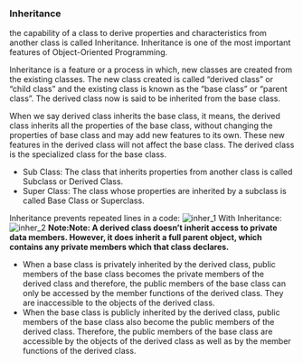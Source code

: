 ### Inheritance 
the capability of a class to derive properties and characteristics from another class is called Inheritance.
Inheritance is one of the most important features of Object-Oriented Programming.                             

Inheritance is a feature or a process in which, new classes are created from the existing classes.
The new class created is called “derived class” or “child class” and the existing class is known as the “base class” or “parent class”.
The derived class now is said to be inherited from the base class.                                

When we say derived class inherits the base class, it means, the derived class inherits all the properties of the base class, without changing the properties of base class and may add new features to its own.
These new features in the derived class will not affect the base class. The derived class is the specialized class for the base class.                             

- Sub Class: The class that inherits properties from another class is called Subclass or Derived Class.         
- Super Class: The class whose properties are inherited by a subclass is called Base Class or Superclass.    

Inheritance prevents repeated lines in a code: 
![inher_1](https://user-images.githubusercontent.com/103468688/196382297-6447f9aa-eac3-4ff7-a3a0-699f7344ce92.PNG)
With Inheritance:
![inher_2](https://user-images.githubusercontent.com/103468688/196382394-a9edb0da-6d61-4702-8d4d-70996aae2f0a.PNG)
**Note:Note: A derived class doesn’t inherit access to private data members. However, it does inherit a full parent object, which contains any private members which that class declares.**                   

- When a base class is privately inherited by the derived class, public members of the base class becomes the private members of the derived class and therefore, the public members of the base class can only be accessed by the member functions of the derived class. They are inaccessible to the objects of the derived class.
-  When the base class is publicly inherited by the derived class, public members of the base class also become the public members of the derived class. Therefore, the public members of the base class are accessible by the objects of the derived class as well as by the member functions of the derived class.






